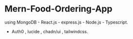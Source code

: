 # Mern-Food-Ordering-App

using MongoDB - React.js - express.js - Node.js - Typescript.
- Auth0 , lucide , chadn/ui , tailwindcss.
